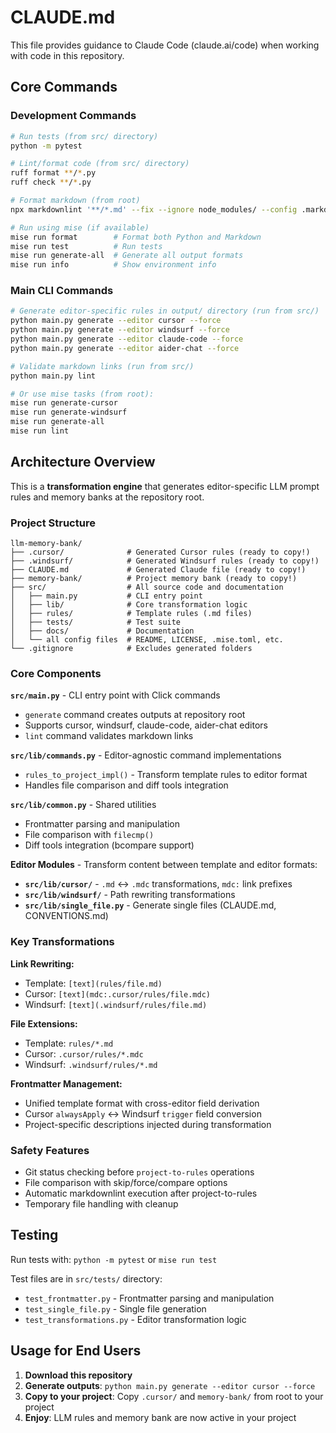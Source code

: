 # CLAUDE.md

This file provides guidance to Claude Code (claude.ai/code) when working with code in this repository.

## Core Commands

### Development Commands
```bash
# Run tests (from src/ directory)
python -m pytest

# Lint/format code (from src/ directory)  
ruff format **/*.py
ruff check **/*.py

# Format markdown (from root)
npx markdownlint '**/*.md' --fix --ignore node_modules/ --config .markdownlint.json

# Run using mise (if available)
mise run format        # Format both Python and Markdown
mise run test          # Run tests
mise run generate-all  # Generate all output formats
mise run info          # Show environment info
```

### Main CLI Commands
```bash
# Generate editor-specific rules in output/ directory (run from src/)
python main.py generate --editor cursor --force
python main.py generate --editor windsurf --force
python main.py generate --editor claude-code --force  
python main.py generate --editor aider-chat --force

# Validate markdown links (run from src/)
python main.py lint

# Or use mise tasks (from root):
mise run generate-cursor
mise run generate-windsurf  
mise run generate-all
mise run lint
```

## Architecture Overview

This is a **transformation engine** that generates editor-specific LLM prompt rules and memory banks at the repository root.

### Project Structure
```
llm-memory-bank/
├── .cursor/              # Generated Cursor rules (ready to copy!)
├── .windsurf/            # Generated Windsurf rules (ready to copy!)
├── CLAUDE.md             # Generated Claude file (ready to copy!)
├── memory-bank/          # Project memory bank (ready to copy!)
├── src/                  # All source code and documentation
│   ├── main.py           # CLI entry point  
│   ├── lib/              # Core transformation logic
│   ├── rules/            # Template rules (.md files)
│   ├── tests/            # Test suite
│   ├── docs/             # Documentation
│   └── all config files  # README, LICENSE, .mise.toml, etc.
└── .gitignore            # Excludes generated folders
```

### Core Components

**`src/main.py`** - CLI entry point with Click commands
- `generate` command creates outputs at repository root
- Supports cursor, windsurf, claude-code, aider-chat editors
- `lint` command validates markdown links

**`src/lib/commands.py`** - Editor-agnostic command implementations  
- `rules_to_project_impl()` - Transform template rules to editor format
- Handles file comparison and diff tools integration

**`src/lib/common.py`** - Shared utilities
- Frontmatter parsing and manipulation
- File comparison with `filecmp()`  
- Diff tools integration (bcompare support)

**Editor Modules** - Transform content between template and editor formats:
- **`src/lib/cursor/`** - `.md` ↔ `.mdc` transformations, `mdc:` link prefixes
- **`src/lib/windsurf/`** - Path rewriting transformations
- **`src/lib/single_file.py`** - Generate single files (CLAUDE.md, CONVENTIONS.md)

### Key Transformations

**Link Rewriting:**
- Template: `[text](rules/file.md)` 
- Cursor: `[text](mdc:.cursor/rules/file.mdc)`
- Windsurf: `[text](.windsurf/rules/file.md)`

**File Extensions:**
- Template: `rules/*.md`
- Cursor: `.cursor/rules/*.mdc` 
- Windsurf: `.windsurf/rules/*.md`

**Frontmatter Management:**
- Unified template format with cross-editor field derivation
- Cursor `alwaysApply` ↔ Windsurf `trigger` field conversion
- Project-specific descriptions injected during transformation

### Safety Features

- Git status checking before `project-to-rules` operations
- File comparison with skip/force/compare options
- Automatic markdownlint execution after project-to-rules
- Temporary file handling with cleanup

## Testing

Run tests with: `python -m pytest` or `mise run test`

Test files are in `src/tests/` directory:
- `test_frontmatter.py` - Frontmatter parsing and manipulation
- `test_single_file.py` - Single file generation  
- `test_transformations.py` - Editor transformation logic

## Usage for End Users

1. **Download this repository** 
2. **Generate outputs**: `python main.py generate --editor cursor --force`
3. **Copy to your project**: Copy `.cursor/` and `memory-bank/` from root to your project
4. **Enjoy**: LLM rules and memory bank are now active in your project